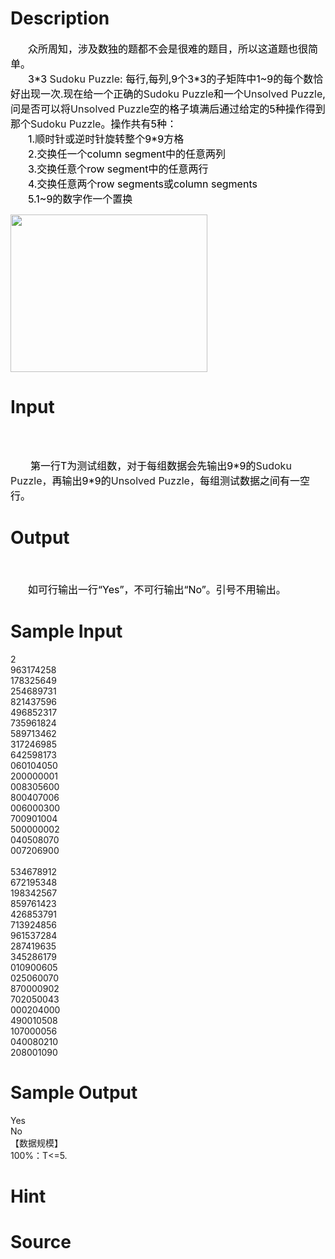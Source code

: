 
# Description

<div class="content"><div style="text-indent: 21pt"><span style="font-size: medium"><span style="color: black">众所周知，涉及数独的题都不会是很难的题目，所以这道题也很简单。</span></span></div>
<div style="text-indent: 21pt"><span style="font-size: medium"><span style="color: black">3*3 </span>Sudoku Puzzle<span style="color: black">: </span><span style="color: black">每行,每列,9个3*3的子矩阵中1~9的每个数恰好出现一次.现在给一个正确的</span>Sudoku Puzzle<span style="color: black">和一个</span>Unsolved Puzzle<span style="color: black">,</span><span style="color: black">问是否可以将</span>Unsolved Puzzle<span style="color: black">空的格子填满后通过给定的5种操作得到那个</span>Sudoku Puzzle<span style="color: black">。操作共有5种：</span></span></div>
<div style="text-indent: 21pt"><span style="font-size: medium"><span style="color: black">1.</span><span style="color: black">顺时针或逆时针旋转整个9*9方格</span></span></div>
<div style="text-indent: 21pt"><span style="font-size: medium"><span style="color: black">2.</span><span style="color: black">交换任一个column segment中的任意两列</span></span></div>
<div style="text-indent: 21pt"><span style="font-size: medium"><span style="color: black">3.</span><span style="color: black">交换任意个row segment中的任意两行</span></span></div>
<div style="text-indent: 21pt"><span style="font-size: medium"><span style="color: black">4.</span><span style="color: black">交换任意两个row segments或column segments</span></span></div>
<div style="text-indent: 21pt"><span style="font-size: medium"><span style="color: black">5.1~9</span><span style="color: black">的数字作一个置换</span></span></div>
<p><img height="252" width="315" alt="" src="/source/bzoj/2910/img/aHR0cHM6Ly9seWRzeS5jb20vSnVkZ2VPbmxpbmUvdXBsb2FkLzIwMTIxMi8xMS5qcGc=.jpg"/></p></div>

# Input

<div class="content"><div style="margin: 13pt 0cm"><span style="font-size: medium"><b><span style="font-weight: normal; line-height: 172%">                                                                          </span></b></span></div>
<div style="text-indent: 24pt"><span style="font-size: medium"><span style="color: black">第一行T为测试组数，对于每组数据会先输出9*9的</span>Sudoku Puzzle，<span style="color: black">再输出9*9的</span>Unsolved Puzzle，<span style="color: black">每组测试数据之间有一空行。</span></span></div></div>

# Output

<div class="content"><div style="margin: 13pt 0cm"> </div>
<div style="text-indent: 21pt" align="left"><span style="font-size: medium"><span style="color: black">如可行输出一行“Yes”，不可行输出“No”。引号不用输出。</span></span></div></div>

# Sample Input

<div class="content"><span class="sampledata">2<br/>
963174258<br/>
178325649<br/>
254689731<br/>
821437596<br/>
496852317<br/>
735961824<br/>
589713462<br/>
317246985<br/>
642598173<br/>
060104050<br/>
200000001<br/>
008305600<br/>
800407006<br/>
006000300<br/>
700901004<br/>
500000002<br/>
040508070<br/>
007206900<br/>
 <br/>
534678912<br/>
672195348<br/>
198342567<br/>
859761423<br/>
426853791<br/>
713924856<br/>
961537284<br/>
287419635<br/>
345286179<br/>
010900605<br/>
025060070<br/>
870000902<br/>
702050043<br/>
000204000<br/>
490010508<br/>
107000056<br/>
040080210<br/>
208001090<br/>
</span></div>

# Sample Output

<div class="content"><span class="sampledata">Yes<br/>
No<br/>
【数据规模】<br/>
100%：T&lt;=5.</span></div>

# Hint

<div class="content"><p></p></div>

# Source

<div class="content"><p><a href="problemset.php?search="></a></p></div>

